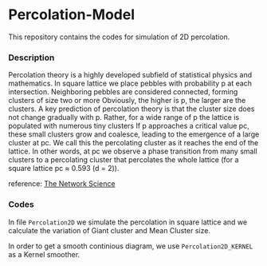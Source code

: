 # Percolation-Model
This repository contains the codes for simulation of 2D percolation.

### Description
Percolation theory is a highly developed subfield of statistical physics and mathematics. In square lattice we place pebbles with probability p at each intersection. Neighboring pebbles are considered connected, forming clusters of size two or more Obviously, the higher is p, the larger are the clusters. A key prediction of percolation theory is that the cluster size does not change gradually with p. Rather, for a wide range of p the lattice is populated with numerous tiny clusters If p approaches a critical value pc, these small clusters grow and coalesce, leading to the emergence of a large cluster at pc. We call this the percolating cluster as it reaches the end of the lattice. In other words, at pc we observe a phase transition from many small clusters to a percolating cluster that percolates the whole lattice (for a square lattice pc ≈ 0.593 (d = 2)).

reference:
[The Network Science](https://barabasi.com/book/network-science)

### Codes
In file `Percolation2D` we simulate the percolation in square lattice and we calculate the variation of Giant cluster and Mean Cluster size.

In order to get a smooth continious diagram, we use `Percolation2D_KERNEL` as a Kernel smoother.
